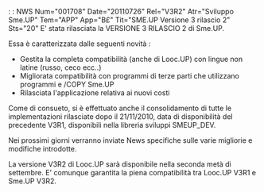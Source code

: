  :  : NWS Num="001708" Date="20110726" Rel="V3R2" Atr="Sviluppo Sme.UP" Tem="APP" App="B£" Tit="SME.UP Versione 3 rilascio 2" Sts="20"
E' stata rilasciata la VERSIONE 3 RILASCIO 2 di Sme.UP.

Essa è caratterizzata dalle seguenti novità : 

- Gestita la completa compatibilità (anche di Looc.UP) con lingue non latine (russo, ceco ecc..)
- Migliorata compatibilità con programmi di terze parti che utilizzano programmi e /COPY Sme.UP
- Rilasciata l'applicazione relativa ai nuovi costi

Come di consueto, si è effettuato anche il consolidamento di tutte le implementazioni rilasciate dopo il 21/11/2010, data di disponibilità del precedente V3R1, disponibili nella libreria sviluppi
SMEUP_DEV.

Nei prossimi giorni verranno inviate News specifiche sulle varie migliorie e modifiche introdotte.

La versione V3R2 di Looc.UP sarà disponibile nella seconda metà di settembre.
E' comunque garantita la piena compatibilità tra Looc.UP V3R1 e Sme.UP V3R2.
